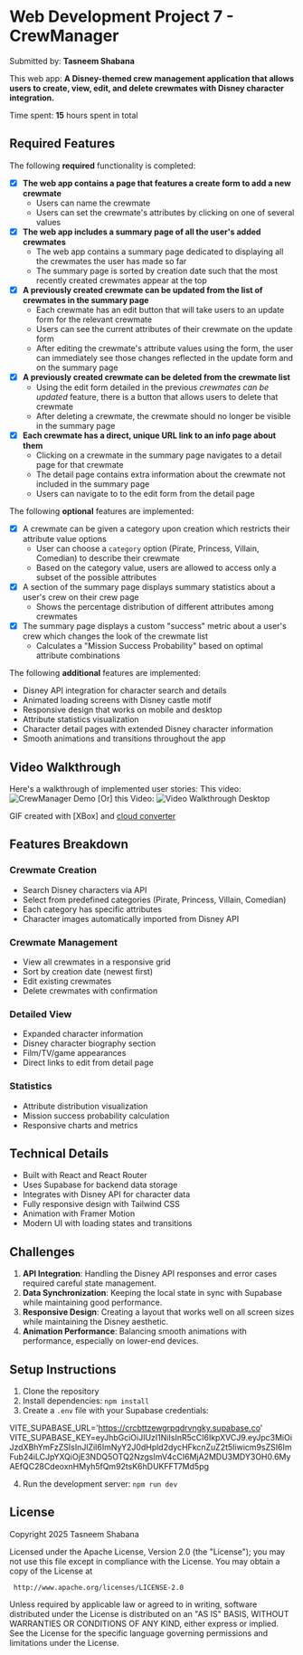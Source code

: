 # Web Development Project 7 - CrewManager

Submitted by: **Tasneem Shabana**

This web app: **A Disney-themed crew management application that allows users to create, view, edit, and delete crewmates with Disney character integration.**

Time spent: **15** hours spent in total

## Required Features

The following **required** functionality is completed:

- [x] **The web app contains a page that features a create form to add a new crewmate**
  - Users can name the crewmate
  - Users can set the crewmate's attributes by clicking on one of several values
- [x] **The web app includes a summary page of all the user's added crewmates**
  - The web app contains a summary page dedicated to displaying all the crewmates the user has made so far
  - The summary page is sorted by creation date such that the most recently created crewmates appear at the top
- [x] **A previously created crewmate can be updated from the list of crewmates in the summary page**
  - Each crewmate has an edit button that will take users to an update form for the relevant crewmate
  - Users can see the current attributes of their crewmate on the update form
  - After editing the crewmate's attribute values using the form, the user can immediately see those changes reflected in the update form and on the summary page 
- [x] **A previously created crewmate can be deleted from the crewmate list**
  - Using the edit form detailed in the previous _crewmates can be updated_ feature, there is a button that allows users to delete that crewmate
  - After deleting a crewmate, the crewmate should no longer be visible in the summary page
- [x] **Each crewmate has a direct, unique URL link to an info page about them**
  - Clicking on a crewmate in the summary page navigates to a detail page for that crewmate
  - The detail page contains extra information about the crewmate not included in the summary page
  - Users can navigate to to the edit form from the detail page

The following **optional** features are implemented:

- [x] A crewmate can be given a category upon creation which restricts their attribute value options
  - User can choose a `category` option (Pirate, Princess, Villain, Comedian) to describe their crewmate
  - Based on the category value, users are allowed to access only a subset of the possible attributes
- [x] A section of the summary page displays summary statistics about a user's crew on their crew page
  - Shows the percentage distribution of different attributes among crewmates
- [x] The summary page displays a custom "success" metric about a user's crew which changes the look of the crewmate list
  - Calculates a "Mission Success Probability" based on optimal attribute combinations

The following **additional** features are implemented:

* Disney API integration for character search and details
* Animated loading screens with Disney castle motif
* Responsive design that works on mobile and desktop
* Attribute statistics visualization
* Character detail pages with extended Disney character information
* Smooth animations and transitions throughout the app

## Video Walkthrough

Here's a walkthrough of implemented user stories:
This video:
![CrewManager Demo](React+Vite-DisneyCrewmate.gif)
[Or] this Video: 
<img src='videos/React+Vite-DisneyCrewmate.gif' title='Video Walkthrough Desktop' width='' alt='Video Walkthrough Desktop' />


GIF created with [XBox] and [cloud converter](https://cloudconvert.com/mp4-to-gif)

## Features Breakdown

### Crewmate Creation
- Search Disney characters via API
- Select from predefined categories (Pirate, Princess, Villain, Comedian)
- Each category has specific attributes
- Character images automatically imported from Disney API

### Crewmate Management
- View all crewmates in a responsive grid
- Sort by creation date (newest first)
- Edit existing crewmates
- Delete crewmates with confirmation

### Detailed View
- Expanded character information
- Disney character biography section
- Film/TV/game appearances
- Direct links to edit from detail page

### Statistics
- Attribute distribution visualization
- Mission success probability calculation
- Responsive charts and metrics

## Technical Details

- Built with React and React Router
- Uses Supabase for backend data storage
- Integrates with Disney API for character data
- Fully responsive design with Tailwind CSS
- Animation with Framer Motion
- Modern UI with loading states and transitions

## Challenges

1. **API Integration**: Handling the Disney API responses and error cases required careful state management.
2. **Data Synchronization**: Keeping the local state in sync with Supabase while maintaining good performance.
3. **Responsive Design**: Creating a layout that works well on all screen sizes while maintaining the Disney aesthetic.
4. **Animation Performance**: Balancing smooth animations with performance, especially on lower-end devices.

## Setup Instructions

1. Clone the repository
2. Install dependencies: `npm install`
3. Create a `.env` file with your Supabase credentials:

VITE_SUPABASE_URL='https://crcbttzewgrpqdrvngky.supabase.co'
VITE_SUPABASE_KEY=eyJhbGciOiJIUzI1NiIsInR5cCI6IkpXVCJ9.eyJpc3MiOiJzdXBhYmFzZSIsInJlZiI6ImNyY2J0dHpld2dycHFkcnZuZ2t5Iiwicm9sZSI6ImFub24iLCJpYXQiOjE3NDQ5OTQ2NzgsImV4cCI6MjA2MDU3MDY3OH0.6MyAEfQC28CdeoxnHMyh5fQm92tsK6hDUKFFT7Md5pg

4. Run the development server: `npm run dev`

## License

 Copyright 2025 Tasneem Shabana

 Licensed under the Apache License, Version 2.0 (the "License");
 you may not use this file except in compliance with the License.
 You may obtain a copy of the License at

     http://www.apache.org/licenses/LICENSE-2.0

 Unless required by applicable law or agreed to in writing, software
 distributed under the License is distributed on an "AS IS" BASIS,
 WITHOUT WARRANTIES OR CONDITIONS OF ANY KIND, either express or implied.
 See the License for the specific language governing permissions and
 limitations under the License.